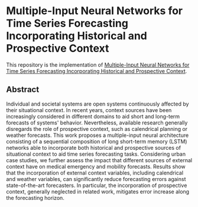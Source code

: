 # Multiple-Input Neural Networks for Time Series Forecasting Incorporating Historical and Prospective Context

This repository is the implementation of [Multiple-Input Neural Networks for Time Series Forecasting Incorporating Historical and Prospective Context](https://FIXME). 


## Abstract

Individual and societal systems are open systems continuously affected by their situational context. In recent years, context sources have been increasingly considered in different domains to aid short and long-term forecasts of systems' behavior. Nevertheless, available research generally disregards the role of prospective context, such as calendrical planning or weather forecasts. This work proposes a multiple-input neural architecture consisting of a sequential composition of long short-term memory (LSTM) networks able to incorporate both historical and prospective sources of situational context to aid time series forecasting tasks. Considering urban case studies, we further assess the impact that different sources of external context have on medical emergency and mobility forecasts. Results show that the incorporation of external context variables, including calendrical and weather variables, can significantly reduce forecasting errors against state-of-the-art forecasters. In particular, the incorporation of prospective context, generally neglected in related work, mitigates error increase along the forecasting horizon.
